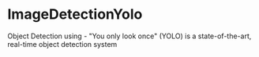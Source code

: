 # ImageDetectionYolo
Object Detection using - "You only look once" (YOLO) is a state-of-the-art, real-time object detection system

